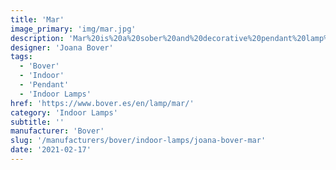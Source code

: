 ```yaml
---
title: 'Mar'
image_primary: 'img/mar.jpg'
description: 'Mar%20is%20a%20sober%20and%20decorative%20pendant%20lamp%2C%20with%20linear%20and%20plain%20shapes.%20It%20is%20made%20in%20brass%20%2Cnickel%20or%20chrome%20plated.%20Also%20available%20covered%20with%20natural%20cow%20leather%20in%20two%20different%20tones.%20Mar%20lamp%20offers%20a%20direct%20and%20comfortable%20light.%20The%20electrical%20wires%20are%20available%20in%20red%20cotton%20if%20looking%20for%20a%20fresher%20air%20%A0or%20transparent%20to%20maintain%20a%20%A0greater%20balance%20with%20the%20environment.%0A%0A'
designer: 'Joana Bover'
tags:
  - 'Bover'
  - 'Indoor'
  - 'Pendant'
  - 'Indoor Lamps'
href: 'https://www.bover.es/en/lamp/mar/'
category: 'Indoor Lamps'
subtitle: ''
manufacturer: 'Bover'
slug: '/manufacturers/bover/indoor-lamps/joana-bover-mar'
date: '2021-02-17'
---
```

